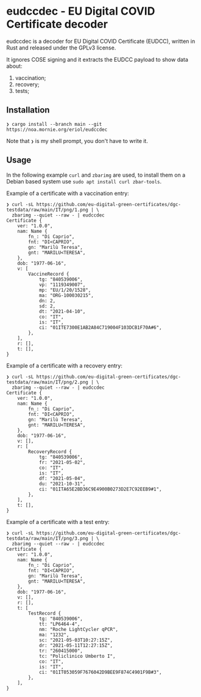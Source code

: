 # eudccdec - EU Digital COVID Certificate decoder

eudccdec is a decoder for EU Digital COVID Certificate (EUDCC), written in 
Rust and released under the GPLv3 license.

It ignores COSE signing and it extracts the EUDCC payload to show data about:
1. vaccination;
2. recovery;
3. tests;

## Installation

```
❯ cargo install --branch main --git https://noa.mornie.org/eriol/eudccdec
```

Note that `❯` is my shell prompt, you don't have to write it.

## Usage

In the following example `curl` and `zbarimg` are used, to install them on a
Debian based system use `sudo apt install curl zbar-tools`.

Example of a certificate with a vaccination entry:
```
❯ curl -sL https://github.com/eu-digital-green-certificates/dgc-testdata/raw/main/IT/png/1.png | \
  zbarimg --quiet --raw - | eudccdec
Certificate {
    ver: "1.0.0",
    nam: Name {
        fn_: "Di Caprio",
        fnt: "DI<CAPRIO",
        gn: "Marilù Teresa",
        gnt: "MARILU<TERESA",
    },
    dob: "1977-06-16",
    v: [
        VaccineRecord {
            tg: "840539006",
            vp: "1119349007",
            mp: "EU/1/20/1528",
            ma: "ORG-100030215",
            dn: 2,
            sd: 2,
            dt: "2021-04-10",
            co: "IT",
            is: "IT",
            ci: "01ITE7300E1AB2A84C719004F103DCB1F70A#6",
        },
    ],
    r: [],
    t: [],
}
```

Example of a certificate with a recovery entry:
```
❯ curl -sL https://github.com/eu-digital-green-certificates/dgc-testdata/raw/main/IT/png/2.png | \
  zbarimg --quiet --raw - | eudccdec
Certificate {
    ver: "1.0.0",
    nam: Name {
        fn_: "Di Caprio",
        fnt: "DI<CAPRIO",
        gn: "Marilù Teresa",
        gnt: "MARILU<TERESA",
    },
    dob: "1977-06-16",
    v: [],
    r: [
        RecoveryRecord {
            tg: "840539006",
            fr: "2021-05-02",
            co: "IT",
            is: "IT",
            df: "2021-05-04",
            du: "2021-10-31",
            ci: "01ITA65E2BD36C9E4900B0273D2E7C92EEB9#1",
        },
    ],
    t: [],
}
```

Example of a certificate with a test entry:
```
❯ curl -sL https://github.com/eu-digital-green-certificates/dgc-testdata/raw/main/IT/png/3.png | \
  zbarimg --quiet --raw - | eudccdec
Certificate {
    ver: "1.0.0",
    nam: Name {
        fn_: "Di Caprio",
        fnt: "DI<CAPRIO",
        gn: "Marilù Teresa",
        gnt: "MARILU<TERESA",
    },
    dob: "1977-06-16",
    v: [],
    r: [],
    t: [
        TestRecord {
            tg: "840539006",
            tt: "LP6464-4",
            nm: "Roche LightCycler qPCR",
            ma: "1232",
            sc: "2021-05-03T10:27:15Z",
            dr: "2021-05-11T12:27:15Z",
            tr: "260415000",
            tc: "Policlinico Umberto I",
            co: "IT",
            is: "IT",
            ci: "01IT053059F7676042D9BEE9F874C4901F9B#3",
        },
    ],
}
```
